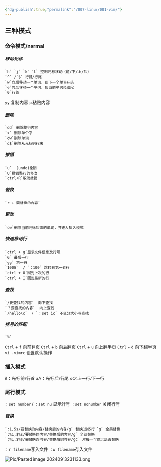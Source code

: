 ```yaml
---
{"dg-publish":true,"permalink":"/007-linux/001-vim/"}
---
```


## 三种模式
### 命令模式/normal
##### 移动光标
	`h` `j` `k` `l` 控制光标移动（前/下/上/后）
	`^` /`$` 行首/行尾
	`w`向后移动一个单词，到下一个单词开头
	`e`向后移动一个单词，到当前单词的结尾
	`0`行首

`yy` 复制内容
`p` 粘贴内容
##### 删除
	`dd` 删除整行内容
	`x` 删除单个字
	`dw`删除单词
	`d$`删除从光标到行末
##### 撤销
	`u`  (undo)撤销
	`U`撤销整行的修改
	`ctrl+R`取消撤销
##### 替换
	`r + 要替换的内容`
##### 更改
	`cw`删除当前光标后面的单词，并进入插入模式
##### 快速移动行
	`ctrl + g`显示文件信息及行号
	`G` 最后一行
	`gg` 第一行
	`100G`  / `：100` 跳转到第一百行
	`ctrl + O`回到上次的行
	`ctrl + I`回到最新的行
##### 查找
	`/要查找的内容`  向下查找 
	`？要查找的内容`  向上查找 
	`/hello\c`  / `：set ic` 不区分大小写查找 
##### 括号的匹配
	`%`

`Ctrl` + `f` 向前翻页
`Ctrl` + `b` 向后翻页
`Ctrl` + `u` 向上翻半页
`Ctrl` + `d` 向下翻半页
`vi .vimrc` 设置默认操作
### 插入模式
iI：光标前/行首
aA：光标后/行尾
oO:上一行/下一行
### 尾行模式
`：set number` / `：set nu` 显示行号
`：set nonumber` 关闭行号
##### 替换
	`:1,5s/要替换的内容/替换后的内容/g` 替换1到5行 `g` 全局替换
	`:%1,$%s/要替换的内容/替换后的内容/g` 全部替换
	`:%1,$%s/要替换的内容/替换后的内容/gc` 对每一个提示是否替换
`：r filename`写入文件
`：w filename`存入文件


![Pic/Pasted image 20240913231133.png](/img/user/Pic/Pasted%20image%2020240913231133.png)

